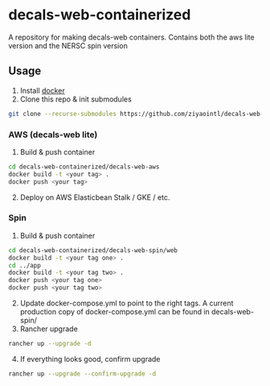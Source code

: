 # decals-web-containerized

A repository for making decals-web containers.
Contains both the aws lite version and the NERSC spin version

## Usage
1. Install [docker](https://docs.docker.com/install/linux/docker-ce/debian/)
2. Clone this repo & init submodules
```bash
git clone --recurse-submodules https://github.com/ziyaointl/decals-web-containerized.git
```

### AWS (decals-web lite)
1. Build & push container
```bash
cd decals-web-containerized/decals-web-aws
docker build -t <your tag> .
docker push <your tag>
```
2. Deploy on AWS Elasticbean Stalk / GKE / etc.

### Spin
1. Build & push container
```bash
cd decals-web-containerized/decals-web-spin/web
docker build -t <your tag one> .
cd ../app
docker build -t <your tag two> .
docker push <your tag one>
docker push <your tag two>
```
2. Update docker-compose.yml to point to the right tags. A current production copy of docker-compose.yml can be found in decals-web-spin/
3. Rancher upgrade
``` bash
rancher up --upgrade -d
```
4. If everything looks good, confirm upgrade
```bash
rancher up --upgrade --confirm-upgrade -d
```
